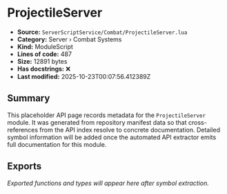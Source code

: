# ProjectileServer

- **Source:** `ServerScriptService/Combat/ProjectileServer.lua`
- **Category:** Server › Combat Systems
- **Kind:** ModuleScript
- **Lines of code:** 487
- **Size:** 12891 bytes
- **Has docstrings:** ❌
- **Last modified:** 2025-10-23T00:07:56.412389Z

## Summary

This placeholder API page records metadata for the `ProjectileServer` module. It was generated
from repository manifest data so that cross-references from the API index resolve to
concrete documentation. Detailed symbol information will be added once the automated
API extractor emits full documentation for this module.

## Exports

_Exported functions and types will appear here after symbol extraction._
